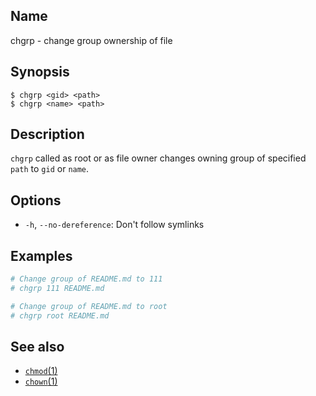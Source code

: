 ## Name

chgrp - change group ownership of file

## Synopsis

```**sh
$ chgrp <gid> <path>
$ chgrp <name> <path>
```

## Description

`chgrp` called as root or as file owner changes owning group of specified `path` to `gid` or `name`.

## Options

* `-h`, `--no-dereference`: Don't follow symlinks

## Examples

```sh
# Change group of README.md to 111
# chgrp 111 README.md

# Change group of README.md to root
# chgrp root README.md
```

## See also

* [`chmod`(1)](help://man/1/chmod)
* [`chown`(1)](help://man/1/chown)
